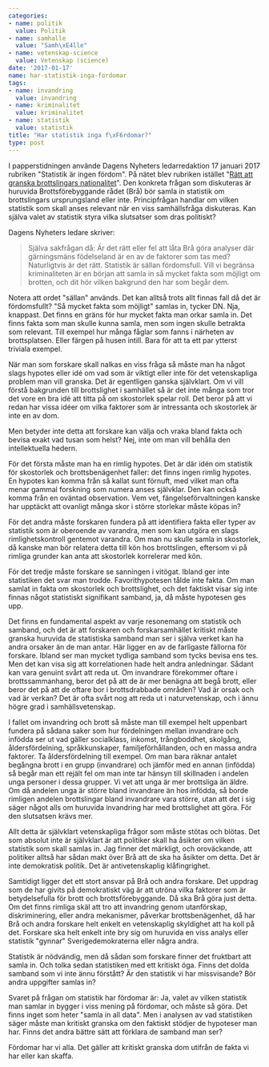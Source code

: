 ```yaml
---
categories:
- name: politik
  value: Politik
- name: samhalle
  value: "Samh\xE4lle"
- name: vetenskap-science
  value: Vetenskap (science)
date: '2017-01-17'
name: har-statistik-inga-fordomar
tags:
- name: invandring
  value: invandring
- name: kriminalitet
  value: kriminalitet
- name: statistik
  value: statistik
title: "Har statistik inga f\xF6rdomar?"
type: post
---
```

I papperstidningen använde Dagens Nyheters ledarredaktion 17 januari 2017 rubriken "Statistik är ingen fördom". På nätet blev rubriken istället "[Rätt att granska brottslingars nationalitet](http://www.dn.se/ledare/huvudledare/ratt-att-granska-brottslingars-nationalitet/)". Den konkreta frågan som diskuteras är huruvida Brottsförebyggande rådet (Brå) bör samla in statistik om brottslingars ursprungsland eller inte. Principfrågan handlar om vilken statistik som skall anses relevant när en viss samhällsfråga diskuteras. Kan själva valet av statistik styra vilka slutsatser som dras politiskt?

Dagens Nyheters ledare skriver:

> Själva sakfrågan då: Är det rätt eller fel att låta Brå göra analyser där gärningsmäns födelseland är en av de faktorer som tas med? Naturligtvis är det rätt. Statistik är sällan fördomsfull. Vill vi begränsa kriminaliteten är en början att samla in så mycket fakta som möjligt om brotten, och dit hör vilken bakgrund den har som begår dem.

Notera att ordet "sällan" används. Det kan alltså trots allt finnas fall då det är fördomsfullt? "Så mycket fakta som möjligt" samlas in, tycker DN. Nja, knappast. Det finns en gräns för hur mycket fakta man orkar samla in. Det finns fakta som man skulle kunna samla, men som ingen skulle betrakta som relevant. Till exempel hur många fåglar som fanns i närheten av brottsplatsen. Eller färgen på husen intill. Bara för att ta ett par ytterst triviala exempel.



När man som forskare skall nalkas en viss fråga så måste man ha något slags hypotes eller idé om vad som är viktigt eller inte för det vetenskapliga problem man vill granska. Det är egentligen ganska självklart. Om vi vill förstå bakgrunden till brottslighet i samhället så är det inte många som tror det vore en bra idé att titta på om skostorlek spelar roll. Det beror på att vi redan har vissa idéer om vilka faktorer som är intressanta och skostorlek är inte en av dom.

Men betyder inte detta att forskare kan välja och vraka bland fakta och bevisa exakt vad tusan som helst? Nej, inte om man vill behålla den intellektuella hedern.

För det första måste man ha en rimlig hypotes. Det är där idén om statistik för skostorlek och brottsbenägenhet faller: det finns ingen rimlig hypotes. En hypotes kan komma från så kallat sunt förnuft, med vilket man ofta menar gammal forskning som numera anses självklar. Den kan också komma från en oväntad observation. Vem vet, fängelseförvaltningen kanske har upptäckt att ovanligt många skor i större storlekar måste köpas in?

För det andra måste forskaren fundera på att identifiera fakta eller typer av statistik som är oberoende av varandra, men som kan utgöra en slags rimlighetskontroll gentemot varandra. Om man nu skulle samla in skostorlek, då kanske man bör relatera detta till kön hos brottslingen, eftersom vi på rimliga grunder kan anta att skostorlek korrelerar med kön.

För det tredje måste forskare se sanningen i vitögat. Ibland ger inte statistiken det svar man trodde. Favorithypotesen tålde inte fakta. Om man samlat in fakta om skostorlek och brottslighet, och det faktiskt visar sig inte finnas något statistiskt signifikant samband, ja, då måste hypotesen ges upp.

Det finns en fundamental aspekt av varje resonemang om statistik och samband, och det är att forskaren och forskarsamhället kritiskt måste granska huruvida de statistiska samband man ser i själva verket kan ha andra orsaker än de man antar. Här ligger en av de farligaste fällorna för forskare. Ibland ser man mycket tydliga samband som tycks bevisa ens tes. Men det kan visa sig att korrelationen hade helt andra anledningar. Sådant kan vara genuint svårt att reda ut. Om invandrare förekommer oftare i brottssammanhang, beror det på att de är mer benägna att begå brott, eller beror det på att de oftare bor i brottsdrabbade områden? Vad är orsak och vad är verkan? Det är ofta svårt nog att reda ut i naturvetenskap, och i ännu högre grad i samhällsvetenskap.

I fallet om invandring och brott så måste man till exempel helt uppenbart fundera på sådana saker som hur fördelningen mellan invandrare och infödda ser ut vad gäller socialklass, inkomst, trångboddhet, skolgång, åldersfördelning, språkkunskaper, familjeförhållanden, och en massa andra faktorer. Ta åldersfördelning till exempel. Om man bara räknar antalet begångna brott i en grupp (invandrare) och jämför med en annan (infödda) så begår man ett rejält fel om man inte tar hänsyn till skillnaden i andelen unga personer i dessa grupper. Vi vet att unga är mer brottsliga än äldre. Om då andelen unga är större bland invandrare än hos infödda, så borde rimligen andelen brottslingar bland invandrare vara större, utan att det i sig säger något alls om huruvida invandring har med brottslighet att göra. För den slutsatsen krävs mer.

Allt detta är självklart vetenskapliga frågor som måste stötas och blötas. Det som absolut inte är självklart är att politiker skall ha åsikter om vilken statistik som skall samlas in. Jag finner det märkligt, och oroväckande, att politiker alltså har sådan makt över Brå att de ska ha åsikter om detta. Det är inte demokratisk politik. Det är antivetenskaplig klåfingrighet.

Samtidigt ligger det ett stort ansvar på Brå och andra forskare. Det uppdrag som de har givits på demokratiskt väg är att utröna vilka faktorer som är betydelsefulla för brott och brottsförebyggande. Då ska Brå göra just detta. Om det finns rimliga skäl att tro att invandring genom utanförskap, diskriminering, eller andra mekanismer, påverkar brottsbenägenhet, då har Brå och andra forskare helt enkelt en vetenskaplig skyldighet att ha koll på det. Forskare ska helt enkelt inte bry sig om huruvida en viss analys eller statistik "gynnar" Sverigedemokraterna eller några andra.

Statistik är nödvändig, men då sådan som forskare finner det fruktbart att samla in. Och tolka sedan statistiken med ett kritiskt öga. Finns det dolda samband som vi inte ännu förstått? Är den statistik vi har missvisande? Bör andra uppgifter samlas in?

Svaret på frågan om statistik har fördomar är: Ja, valet av vilken statistik man samlar in bygger i viss mening på fördomar, och måste så göra. Det finns inget som heter "samla in all data". Men i analysen av vad statistiken säger måste man kritiskt granska om den faktiskt stödjer de hypoteser man har. Finns det andra bättre sätt att förklara de samband man ser?

Fördomar har vi alla. Det gäller att kritiskt granska dom utifrån de fakta vi har eller kan skaffa.

